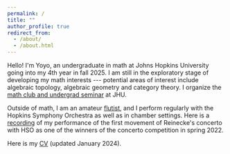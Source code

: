 ```yaml
---
permalink: /
title: ""
author_profile: true
redirect_from: 
  - /about/
  - /about.html
---
```


Hello!
I'm Yoyo, an undergraduate in math at Johns Hopkins University
going into my 4th year in fall 2025.
I am still in the exploratory stage
of developing my math interests ---
potential areas of interest include algebraic topology, algebraic geometry and category theory.
I organize the 
[math club and undergrad seminar](https://math.jhu.edu/~mathclub/)
at JHU.

Outside of math, I am an amateur [flutist](/music),
and I perform regularly with the Hopkins Symphony Orchestra
as well as in chamber settings.
Here is a [recording](files/reinecke.mp3) of my performance of
the first movement of Reinecke's concerto with HSO
as one of the winners of the concerto competition in spring 2022.

Here is my [CV](files/cv.pdf) (updated January 2024).
